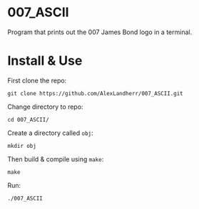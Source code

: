 # 007_ASCII
Program that prints out the 007 James Bond logo in a terminal.

# Install & Use
First clone the repo:
```
git clone https://github.com/AlexLandherr/007_ASCII.git
```
Change directory to repo:
```
cd 007_ASCII/
```
Create a directory called `obj`:
```
mkdir obj
```
Then build & compile using `make`:
```
make
```

Run:
```
./007_ASCII
```
